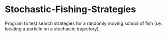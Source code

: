 # Stochastic-Fishing-Strategies
Program to test search strategies for a randomly moving school of fish (i.e. locating a particle on a stochastic trajectory).
